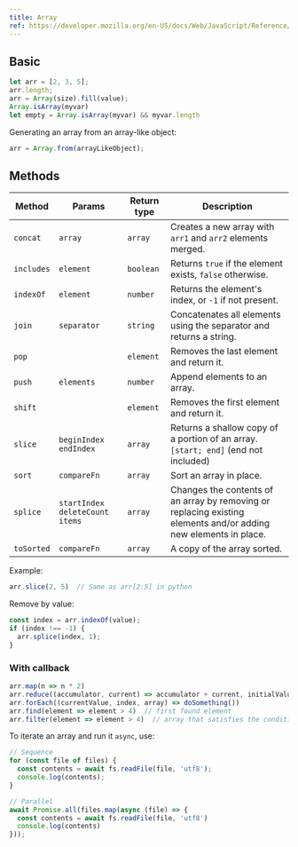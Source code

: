 ```yaml
---
title: Array
ref: https://developer.mozilla.org/en-US/docs/Web/JavaScript/Reference/Global_Objects/Array
---
```


## Basic

```js
let arr = [2, 3, 5];
arr.length;
arr = Array(size).fill(value);
Array.isArray(myvar)
let empty = Array.isArray(myvar) && myvar.length
```

Generating an array from an array-like object:

```js
arr = Array.from(arrayLikeObject);
```

## Methods

| Method | Params | Return type | Description |
| --- | --- | --- | --- |
| `concat` | `array` | `array` | Creates a new array with `arr1` and `arr2` elements merged. |
| `includes` | `element` | `boolean` | Returns `true` if the element exists, `false` otherwise. |
| `indexOf` | `element` | `number` | Returns the element's index, or `-1` if not present. |
| `join` | `separator` | `string` | Concatenates all elements using the separator and returns a string. |
| `pop` | | `element` | Removes the last element and return it. |
| `push` | `elements` | `number` | Append elements to an array. |
| `shift` | | `element` | Removes the first element and return it. |
| `slice` | `beginIndex` `endIndex` | `array` | Returns a shallow copy of a portion of an array. `[start; end]` (end not included) |
| `sort` | `compareFn` | `array` | Sort an array in place. |
| `splice` | `startIndex` `deleteCount` `items` | `array` | Changes the contents of an array by removing or replacing existing elements and/or adding new elements in place. |
| `toSorted` | `compareFn` | `array` | A copy of the array sorted. |

Example:

```js
arr.slice(2, 5)  // Same as arr[2:5] in python
```

Remove by value:

```js
const index = arr.indexOf(value);
if (index !== -1) {
  arr.splice(index, 1);
}
```

### With callback

```js
arr.map(n => n * 2)
arr.reduce((accumulator, current) => accumulator + current, initialValue)
arr.forEach((currentValue, index, array) => doSomething())
arr.find(element => element > 4)  // first found element
arr.filter(element => element > 4)  // array that satisfies the condition
```

To iterate an array and run it `async`, use:

```js
// Sequence
for (const file of files) {
  const contents = await fs.readFile(file, 'utf8');
  console.log(contents);
}

// Parallel
await Promise.all(files.map(async (file) => {
  const contents = await fs.readFile(file, 'utf8')
  console.log(contents)
}));
```
